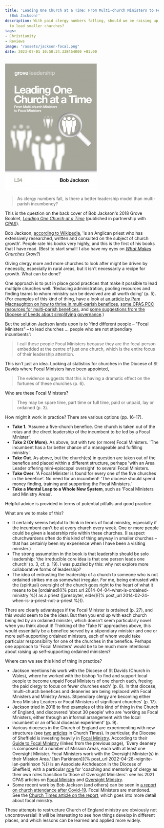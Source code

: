 ```yaml
---
title: 'Leading One Church at a Time: From Multi-church Ministers to Focal Ministers
  (Bob Jackson)'
description: With paid clergy numbers falling, should we be raising up other people
  to lead smaller churches?
tags:
- Christianity
- Reviews
image: "/assets/jackson-focal.png"
date: 2023-07-01 10:50:24.338464000 +01:00
---
```

[<img alt="Leading One Church at a Time: From Multi-church Ministers to Focal Ministers, by Bob Jackson" src="/assets/jackson-focal.png" class="alignright" />](https://grovebooks.co.uk/collections/leadership/products/l-34-leading-one-church-at-a-time-from-multi-church-ministers-to-focal-ministers "Leading One Church at a Time: From Multi-church Ministers to Focal Ministers, by Bob Jackson")

> As clergy numbers fall, is there a better leadership model than multi-parish incumbency?

This is the question on the back cover of Bob Jackson's 2018 Grove Booklet, [_Leading One Church at a Time_](https://grovebooks.co.uk/collections/leadership/products/l-34-leading-one-church-at-a-time-from-multi-church-ministers-to-focal-ministers) (published in partnership with [CPAS](https://www.cpas.org.uk/browse-everything/leading-one-church-time-l34)).

Bob Jackson, [according to Wikipedia](https://en.wikipedia.org/wiki/Bob_Jackson_(priest)), 'is an Anglican priest who has extensively researched, written and consulted on the subject of church growth'. People rate his books very highly, and this is the first of his books that I have read. (Best to start small! I also have my eyes on [_What Makes Churches Grow?_](https://www.chpublishing.co.uk/books/9780715144749/what-makes-churches-grow))

Giving clergy more and more churches to look after might be driven by necessity, especially in rural areas, but it isn't necessarily a recipe for growth. What can be done?

One approach is to put in place good practices that make it possible to lead multiple churches well. 'Reducing administration, pooling resources and finding teams to whom ministry can be devolved are all worth doing' (p. 5). (For examples of this kind of thing, have a look at [an article by Pam Macnaughton on how to thrive in multi-parish benefices](https://www.cpas.org.uk/browse-everything/thriving-not-just-surviving-multi-parish-benefices), [some CPAS PCC resources for multi-parish benefices](https://www.cpas.org.uk/browse-everything/pcc-tonight-mpb-sessions-download), and [some suggestions from the Diocese of Leeds about simplifying governance](https://www.leeds.anglican.org/how-we-can-help/barnabas-encouraging-confidence/governance-support/building-and-safety/).)

But the solution Jackson lands upon is to 'find different people &ndash; "Focal Ministers" &ndash; to lead churches ... people who are not stipendiary incumbents':

> I call these people Focal Ministers because they are the focal person embedded at the centre of just one church, which is the entire focus of their leadership attention.

This isn't just an idea. Looking at statistics for churches in the Diocese of St Davids where Focal Ministers have been appointed,

> The evidence suggests that this is having a dramatic effect on the fortunes of these churches (p. 6).

Who are these Focal Ministers?

> They may be spare time, part time or full time, paid or unpaid, lay or ordained (p. 3).

How might it work in practice? There are various options (pp. 16-17).

* **Take 1**. 'Assume a five-church benefice. One church is taken out of the rotas and the direct leadership of the incumbent to be led by a Focal Minister'.
* **Take 2 (Or More)**. As above, but with two (or more) Focal Ministers. 'The incumbent has a far better chance of a manageable and fulfilling ministry'.
* **Take Out**. As above, but the church(es) in question are taken out of the benefice and placed within a different structure, perhaps 'with an Area Leader offering mini-episcopal oversight' to several Focal Ministers.
* **Take Over**. 'A Focal Minister is found for every one of the five churches in the benefice'. No need for an incumbent! 'The diocese should spend money finding, training and supporting the Focal Ministers.'
* **Take a Mental Leap to a Whole New System**, such as 'Focal Ministers and Ministry Areas'.

Helpful advice is provided in terms of potential pitfalls and good practice.

What are we to make of this?

* It certainly seems helpful to think in terms of focal ministry, especially if the incumbent can't be at every church every week. One or more people could be given a leadership role within these churches. (I suspect churchwardens often do this kind of thing anyway in smaller churches &ndash; that has certainly been my experience when I have been a visiting minister.)
* The strong assumption in the book is that leadership should be solo leadership: 'the irreducible core idea is that one person leads one church' (p. 3, cf. p. 19). I was puzzled by this: why not explore more collaborative forms of leadership?
* The idea of entrusting the leadership of a church to someone who is not ordained strikes me as somewhat irregular. For me, being entrusted with the (spiritual) oversight of the church goes right to the heart of what it means to be [ordained]({% post_url 2014-04-04-what-is-ordained-ministry %}) as a priest ([presbyter, elder]({% post_url 2014-02-24-when-is-a-priest-not-a-priest %})).

There are clearly advantages if the Focal Minister is ordained (p. 27), and this would seem to be the ideal. But then you end up with each church being led by an ordained minister, which doesn't seem particularly novel when you think about it! Thinking of the 'Take N' approaches above, this would essentially be a benefice served by a stipendiary minister and one or more self-supporting ordained ministers, each of whom would take particular responsibility for one of the churches in the benefice. Perhaps one approach to 'Focal Ministers' would be to be much more intentional about raising up self-supporting ordained ministers?

Where can we see this kind of thing in practice?

* Jackson mentions his work with the Diocese of St Davids (Church in Wales), where he worked with the bishop 'to find and support local people to become unpaid Focal Ministers of one church each, freeing the paid clergy to focus on fewer churches each' (p. 8). In that diocese, 'multi-church benefices and deaneries are being replaced with Focal Ministers and Ministry Areas. Stipendiary clergy are becoming either Area Ministry Leaders or Focal Ministers of significant churches' (p. 17).
* Jackson tried in 2018 to find examples of this kind of thing in the Church of England, and discovered 'about 30 people' who are 'working as Focal Ministers, either through an informal arrangement with the local incumbent or an official diocesan experiment' (p. 9).
* Various dioceses in the Church of England are experimenting with new structures (see [two](https://www.churchtimes.co.uk/articles/2021/10-september/features/features/focal-oversight-the-c-of-e-of-the-future) [articles](https://www.churchtimes.co.uk/articles/2021/17-september/features/features/the-love-affair-with-the-parish-has-it-ended) in Church Times). In particular, the Diocese of Sheffield is investing heavily in [Focal Ministry](https://www.sheffield.anglican.org/support/ministry/focal-ministry/). According to their [Guide to Focal Ministry](https://www.sheffield.anglican.org/wp-content/uploads/2023/02/A-Guide-to-Focal-Ministry.pdf) (linked from the previous page), 'Every deanery is composed of a number of Mission Areas, each with at least one Oversight Minister. Focal Ministers work with the Oversight Minister(s) in their Mission Area.' [Ian Parkinson]({% post_url 2022-04-28-reignite-ian-parkinson %}) is an Associate Archdeacon in the Diocese of Sheffield, with a particular [role](https://www.sthild.org/ian-parkinson) for 'coaching and mentoring of clergy as their own roles transition to those of Oversight Ministers': see his 2021 CPAS articles on [Focal Ministry](https://www.cpas.org.uk/browse-everything/focal-ministry-managing-decline-or-organising-growth) and [Oversight Ministry](https://www.cpas.org.uk/browse-everything/oversight-ministry-way-forward-church-england).
* Some recent work by Bob Jackson (and others) can be seen in [a report on church attendance after Covid-19](https://oxford.anglican.org/post-covid-19-trends-patterns-and-possibilities.php). Focal Ministers are mentioned. See the [Church Times article on the report](https://www.churchtimes.co.uk/articles/2023/6-april/news/uk/cutting-services-is-a-key-cause-of-decline-in-attendance-report-suggests), which goes into more detail about focal ministry.

These attempts to restructure Church of England ministry are obviously not uncontroversial! It will be interesting to see how things develop in different places, and which lessons can be learned and applied more widely.
